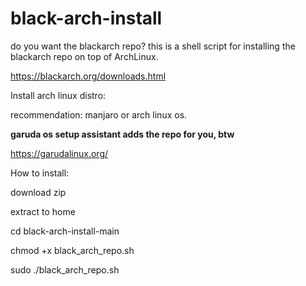 # black-arch-install
do you want the blackarch repo? this is a shell script for installing the blackarch repo on top of ArchLinux.

https://blackarch.org/downloads.html

Install arch linux distro:

recommendation: manjaro or arch linux os.

**garuda os setup assistant adds the repo for you, btw**

https://garudalinux.org/

How to install: 

download zip 

extract to home 

cd black-arch-install-main

chmod +x black_arch_repo.sh

sudo ./black_arch_repo.sh



